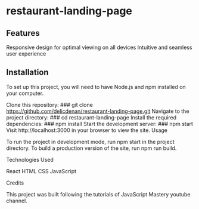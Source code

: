 # restaurant-landing-page



## Features

Responsive design for optimal viewing on all devices
Intuitive and seamless user experience

## Installation

To set up this project, you will need to have Node.js and npm installed on your computer.

Clone this repository: ### git clone https://github.com/delicdenan/restaurant-landing-page.git
Navigate to the project directory: ### cd restaurant-landing-page
Install the required dependencies: ### npm install
Start the development server: ### npm start
Visit http://localhost:3000 in your browser to view the site.
Usage

To run the project in development mode, run npm start in the project directory. To build a production version of the site, run npm run build.

Technologies Used

React
HTML
CSS
JavaScript


Credits

This project was built following the tutorials of JavaScript Mastery youtube channel.

